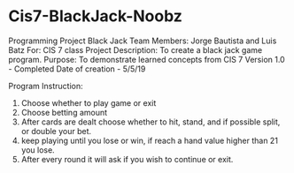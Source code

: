 # Cis7-BlackJack-Noobz
Programming Project Black Jack
Team Members: Jorge Bautista and Luis Batz
For: CIS 7 class
Project Description: To create a black jack game program.
Purpose: To demonstrate learned concepts from CIS 7
Version 1.0 - Completed
Date of creation - 5/5/19


Program Instruction:
1. Choose whether to play game or exit
2. Choose betting amount
3. After cards are dealt choose whether to hit, stand, and if possible split, or double your bet.
4. keep playing until you lose or win, if reach a hand value higher than 21 you lose.
5. After every round it will ask if you wish to continue or exit.

